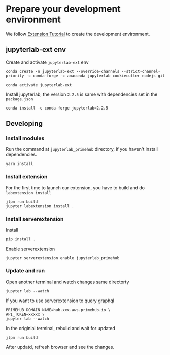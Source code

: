 
# Prepare your development environment

We follow [Extension Tutorial](https://jupyterlab.readthedocs.io/en/stable/developer/extension_tutorial.html#extension-tutorial) to create the development environment.

## jupyterlab-ext env

Create and activate `jupyterlab-ext` env

```
conda create -n jupyterlab-ext --override-channels --strict-channel-priority -c conda-forge -c anaconda jupyterlab cookiecutter nodejs git
```

```
conda activate jupyterlab-ext
```

Install jupyterlab, the version `2.2.5` is same with dependencies set in the `package.json`

```
conda install -c conda-forge jupyterlab=2.2.5
```

## Developing

### Install modules

Run the command at `jupyterlab_primehub` directory, if you haven't install dependencies.

```
yarn install
```

### Install extension

For the first time to launch our extension, you have to build and do `labextension install`

```
jlpm run build
jupyter labextension install .
```

### Install serverextension

Install 

```
pip install .
```

Enable serverextension

```
jupyter serverextension enable jupyterlab_primehub
```

### Update and run

Open another terminal and watch changes same directorty

```
jupyter lab --watch
```

If you want to use serverextension to query graphql

```
PRIMEHUB_DOMAIN_NAME=hub.xxx.aws.primehub.io \
API_TOKEN=xxxxx \
jupyter lab --watch
```

In the originial terminal, rebuild and wait for updated

```
jlpm run build
```

After updatd, refresh browser and see the changes.

